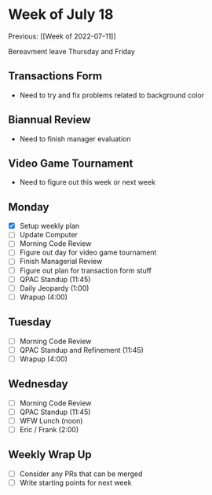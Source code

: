 # Week of July 18
Previous: [[Week of 2022-07-11]]

Bereavment leave Thursday and Friday

## Transactions Form
- Need to try and fix problems related to background color

## Biannual Review
 - Need to finish manager evaluation

## Video Game Tournament
- Need to figure out this week or next week

## Monday
- [x] Setup weekly plan
- [ ] Update Computer
- [ ] Morning Code Review
- [ ] Figure out day for video game tournament
- [ ] Finish Managerial Review
- [ ] Figure out plan for transaction form stuff
- [ ] QPAC Standup (11:45)
- [ ] Daily Jeopardy (1:00)
- [ ] Wrapup (4:00)

## Tuesday
 - [ ] Morning Code Review
 - [ ] QPAC Standup and Refinement (11:45)
 - [ ] Wrapup (4:00)

## Wednesday
- [ ] Morning Code Review
- [ ] QPAC Standup (11:45)
- [ ] WFW Lunch (noon)
- [ ] Eric / Frank (2:00)

## Weekly Wrap Up
 - [ ] Consider any PRs that can be merged
 - [ ] Write starting points for next week